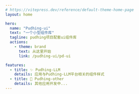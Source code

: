 ```yaml
---
# https://vitepress.dev/reference/default-theme-home-page
layout: home

hero:
  name: "Pudhing-ui"
  text: "一个小型组件库"
  tagline: pudhing项目配套ui组件库
  actions:
    - theme: brand
      text: 从这里开始
      link: /pudhing-ui/pd-ui

features:
  - title: ✨ Pudhing-LLM
    details: 应用与Pudhing-LLM平台相关的组件样式
  - title: 🔧 Pudhing-other
    details: 其他应用开发中...
---
```


